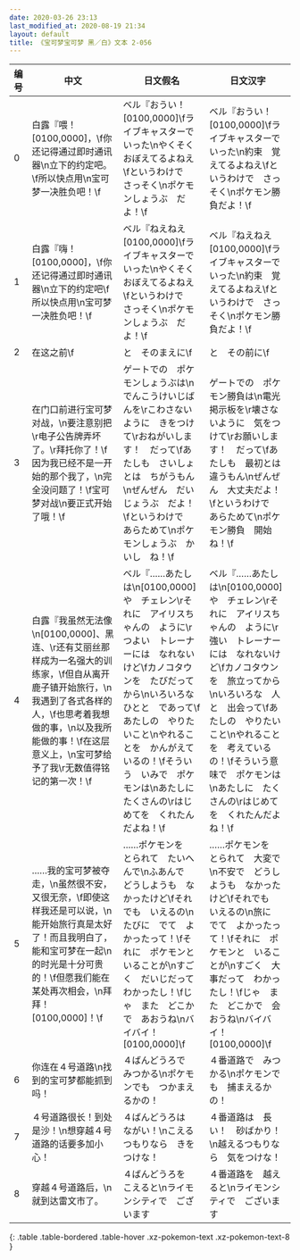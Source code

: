 ```yaml
---
date: 2020-03-26 23:13
last_modified_at: 2020-08-19 21:34
layout: default
title: 《宝可梦宝可梦 黑／白》文本 2-056
---
```

| 编号 | 中文 | 日文假名 | 日文汉字 |
| ---- | ---- | ---- | --- |
| 0 | 白露『喂！[0100,0000]，\f你还记得通过即时通讯器\n立下的约定吧。\f所以快点用\n宝可梦一决胜负吧！\f | ベル『おうい！　[0100,0000]\fライブキャスターで　いった\nやくそく　おぼえてるよねえ\fというわけで　さっそく\nポケモンしょうぶ　だよ！\f | ベル『おうい！　[0100,0000]\fライブキャスターで　いった\n約束　覚えてるよねえ\fというわけで　さっそく\nポケモン勝負だよ！\f |
| 1 | 白露『嗨！[0100,0000]，\f你还记得通过即时通讯器\n立下的约定吧\f所以快点用\n宝可梦一决胜负吧！\f | ベル『ねえねえ　[0100,0000]\fライブキャスターで　いった\nやくそく　おぼえてるよねえ\fというわけで　さっそく\nポケモンしょうぶ　だよ！\f | ベル『ねえねえ　[0100,0000]\fライブキャスターで　いった\n約束　覚えてるよねえ\fというわけで　さっそく\nポケモン勝負だよ！\f |
| 2 | 在这之前\f | と　そのまえに\f | と　その前に\f |
| 3 | 在门口前进行宝可梦对战，\n要注意别把\r电子公告牌弄坏了。\r拜托你了！\f因为我已经不是一开始的那个我了，\n完全没问题了！\f宝可梦对战\n要正式开始了哦！\f | ゲートでの　ポケモンしょうぶは\nでんこうけいじばんを\rこわさないように　きをつけて\rおねがいします！　だって\fあたしも　さいしょとは　ちがうもん\nぜんぜん　だいじょうぶ　だよ！\fというわけで　あらためて\nポケモンしょうぶ　かいし　ね！\f | ゲートでの　ポケモン勝負は\n電光掲示板を\r壊さないように　気をつけて\rお願いします！　だって\fあたしも　最初とは　違うもん\nぜんぜん　大丈夫だよ！\fというわけで　あらためて\nポケモン勝負　開始ね！\f |
| 4 | 白露『我虽然无法像\n[0100,0000]、黑连、\r还有艾丽丝那样成为一名强大的训练家，\f但自从离开鹿子镇开始旅行，\n我遇到了各式各样的人，\f也思考着我想做的事，\n以及我所能做的事！\f在这层意义上，\n宝可梦给予了我\r无数值得铭记的第一次！\f | ベル『……あたしは\n[0100,0000]や　チェレン\rそれに　アイリスちゃんの　ように\rつよい　トレーナーには　なれないけど\fカノコタウンを　たびだってから\nいろいろな　ひとと　であって\fあたしの　やりたいこと\nやれることを　かんがえているの！\fそういう　いみで　ポケモンは\nあたしに　たくさんの\rはじめてを　くれたんだよね！\f | ベル『……あたしは\n[0100,0000]や　チェレン\rそれに　アイリスちゃんの　ように\r強い　トレーナーには　なれないけど\fカノコタウンを　旅立ってから\nいろいろな　人と　出会って\fあたしの　やりたいこと\nやれることを　考えているの！\fそういう意味で　ポケモンは\nあたしに　たくさんの\rはじめてを　くれたんだよね！\f |
| 5 | ……我的宝可梦被夺走，\n虽然很不安，又很无奈，\f即使这样我还是可以说，\n能开始旅行真是太好了！而且我明白了，能和宝可梦在一起\n的时光是十分可贵的！\f但愿我们能在某处再次相会，\n拜拜！[0100,0000]！\f | ……ポケモンを　とられて　たいへんで\nふあんで　どうしようも　なかったけど\fそれでも　いえるの\nたびに　でて　よかったって！\fそれに　ポケモンと　いることが\nすごく　だいじだって　わかったし！\fじゃ　また　どこかで　あおうね\nバイバイ！　[0100,0000]\f | ……ポケモンを　とられて　大変で\n不安で　どうしようも　なかったけど\fそれでも　いえるの\n旅に　でて　よかったって！\fそれに　ポケモンと　いることが\nすごく　大事だって　わかったし！\fじゃ　また　どこかで　会おうね\nバイバイ！　[0100,0000]\f |
| 6 | 你连在４号道路\n找到的宝可梦都能抓到吗！ | ４ばんどうろで　みつかる\nポケモンでも　つかまえるかの！ | ４番道路で　みつかる\nポケモンでも　捕まえるかの！ |
| 7 | ４号道路很长！到处是沙！\n想穿越４号道路的话要多加小心！ | ４ばんどうろは　ながい！\nこえる　つもりなら　きをつけな！ | ４番道路は　長い！　砂ばかり！\n越えるつもりなら　気をつけな！ |
| 8 | 穿越４号道路后，\n就到达雷文市了。 | ４ばんどうろを　こえると\nライモンシティで　ございます | ４番道路を　越えると\nライモンシティで　ございます |
{: .table .table-bordered .table-hover .xz-pokemon-text .xz-pokemon-text-8 }